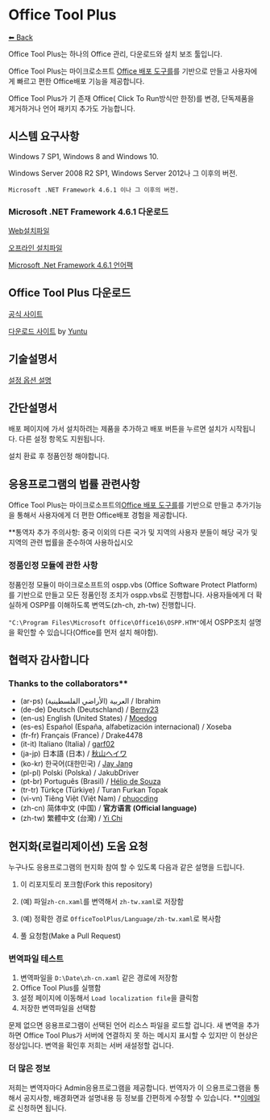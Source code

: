 ﻿# Office Tool Plus

[⬅ Back](https://github.com/YerongAI/Office-Tool)

Office Tool Plus는 하나의 Office 관리, 다운로드와 설치 보조 툴입니다.

Office Tool Plus는 마이크로소프트 [Office 배포 도구를](https://docs.microsoft.com/ko-kr/DeployOffice/overview-of-the-office-2016-deployment-tool)를 기반으로 만들고 사용자에게 빠르고 편한 Office배포 기능을 제공합니다.

Office Tool Plus가 기 존재 Office( Click To Run방식만 한정)를 변경, 단독제품을 제거하거나 언어 패키지 추가도 가능합니다.

## 시스템 요구사항

Windows 7 SP1, Windows 8 and Windows 10.

Windows Server 2008 R2 SP1, Windows Server 2012나 그 이후의 버전.

`Microsoft .NET Framework 4.6.1 이나 그 이후의 버전.`

### Microsoft .NET Framework 4.6.1 다운로드

[Web설치파일](http://go.microsoft.com/fwlink/?LinkId=780597)

[오프라인 설치파일](http://go.microsoft.com/fwlink/?LinkId=780601)

[Microsoft .Net Framework 4.6.1 언어팩](http://go.microsoft.com/fwlink/?LinkId=780604)

## Office Tool Plus 다운로드

[공식 사이트](https://otp.landian.vip/)

[다운로드 사이트](https://delivery.yuntu.dev/office-tool/) by [Yuntu](https://www.yuntu.dev/)

## 기술설명서

[설정 옵션 설명](https://docs.microsoft.com/ja-jp/DeployOffice/configuration-options-for-the-office-2016-deployment-tool)

## 간단설명서

배포 페이지에 가서 설치하려는 제품을 추가하고 배포 버튼을 누르면 설치가 시작됩니다. 다른 설정 항목도 지원됩니다.

설치 환료 후 정품인정 해야합니다.

## 응용프로그램의 법률 관련사항

Office Tool Plus는 마이크로소프트의[Office 배포 도구를](https://docs.microsoft.com/ko-kr/DeployOffice/overview-of-the-office-2016-deployment-tool)를 기반으로 만들고 추가기능을 통해서 사용자에게 더 편한 Office배포 경험을 제공합니다.

**통역자 추가 주의사항: 중국 이외의 다른 국가 및 지역의 사용자 분들이 해당 국가 및 지역의 관련 법률을 준수하여 사용하십시오

### 정품인정 모듈에 관한 사항

정품인정 모듈이 마이크로소프트의 ospp.vbs (Office Software Protect Platform)를 기반으로 만들고 모든 정품인정 조치가 ospp.vbs로 진행합니다. 사용자들에게 더 확실하게 OSPP를 이해하도록 변역도(zh-ch, zh-tw) 진행합니다.

````"C:\Program Files\Microsoft Office\Office16\OSPP.HTM"````에서 OSPP조치 설명을 확인할 수 있습니다(Office를 먼저 설치 해야함).

## 협력자 감사합니다

### Thanks to the collaborators**

- (ar-ps) العربية (الأراضي الفلسطينية) / Ibrahim
- (de-de) Deutsch (Deutschland) / [Berny23](https://steamcommunity.com/id/Berny23)
- (en-us) English (United States) / [Moedog](https://prprpr.love)
- (es-es) Español (España, alfabetización internacional) / Xoseba
- (fr-fr) Français (France) / Drake4478
- (it-it) Italiano (Italia) / [garf02](https://github.com/garf02)
- (ja-jp) 日本語 (日本) / [秋山ヘイワ](https://github.com/akio1321)
- (ko-kr) 한국어(대한민국) / [Jay Jang](http://www.yaeyaya.com)
- (pl-pl) Polski (Polska) / JakubDriver
- (pt-br) Português (Brasil) / [Hélio de Souza](https://tinyurl.com/hdstec)
- (tr-tr) Türkçe (Türkiye) / Turan Furkan Topak
- (vi-vn) Tiêng Việt (Việt Nam) / [phuocding](https://github.com/phuocding)
- (zh-cn) 简体中文 (中国) / **官方语言 (Official language)**
- (zh-tw) 繁體中文 (台灣) / [Yi Chi](https://www.cotpear.com)

## 현지화(로컬리제이션) 도움 요청

누구나도 응용프로그램의 현지화 참여 할 수 있도록 다음과 같은 설명을 드립니다.

1. 이 리포지토리 포크함(Fork this repository)

2. (예) 파일````zh-cn.xaml````를 변역해서 ````zh-tw.xaml````로 저장함

3. (예) 정확한 경로 ````OfficeToolPlus/Language/zh-tw.xaml````로 복사함

4. 풀 요청함(Make a Pull Request)

### 변역파일 테스트

1. 변역파일을 ````D:\Date\zh-cn.xaml```` 같은 경로에 저장함
2. Office Tool Plus를 실행함
3. 설정 페이지에 이동해서 ````Load localization file````을 클릭함
4. 저장한 변역파일을 선택함

문제 없으면 응용프로그램이 선택된 언어 리소스 파일을 로드할 겁니다. 새 변역을 추가하면 Office Tool Plus가 서버에 연결하지 못 하는 메시지 표시할 수 있지만 이 현상은 정상입니다. 변역을 확인후 저희는 서버 새설정할 겁니다.

### 더 많은 정보

저희는 변역자마다 Admin응용프로그램을 제공합니다. 번역자가 이 으용프로그램을 통해서 공지사항, 배경화면과 설명내용 등 정보를 간편하게 수정할 수 있습니다.
**[이메일](mailto:yerong@coolhub.top)로 신청하면 됩니다.
